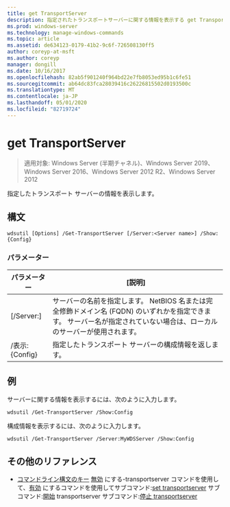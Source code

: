 ```yaml
---
title: get TransportServer
description: 指定されたトランスポートサーバーに関する情報を表示する get TransportServer のリファレンストピックです。
ms.prod: windows-server
ms.technology: manage-windows-commands
ms.topic: article
ms.assetid: de634123-0179-41b2-9c6f-726508130ff5
author: coreyp-at-msft
ms.author: coreyp
manager: dongill
ms.date: 10/16/2017
ms.openlocfilehash: 82ab5f901240f964bd22e7fb8053ed95b1c6fe51
ms.sourcegitcommit: ab64dc83fca28039416c26226815502d0193500c
ms.translationtype: MT
ms.contentlocale: ja-JP
ms.lasthandoff: 05/01/2020
ms.locfileid: "82719724"
---
```

# <a name="get-transportserver"></a>get TransportServer

> 適用対象: Windows Server (半期チャネル)、Windows Server 2019、Windows Server 2016、Windows Server 2012 R2、Windows Server 2012

指定したトランスポート サーバーの情報を表示します。

## <a name="syntax"></a>構文
```
wdsutil [Options] /Get-TransportServer [/Server:<Server name>] /Show:{Config}
```
### <a name="parameters"></a>パラメーター
|パラメーター|[説明]|
|-------|--------|
|[/Server:<Server name>]|サーバーの名前を指定します。 NetBIOS 名または完全修飾ドメイン名 (FQDN) のいずれかを指定できます。 サーバー名が指定されていない場合は、ローカルのサーバーが使用されます。|
|/表示: {Config}|指定したトランスポート サーバーの構成情報を返します。|
## <a name="examples"></a>例
サーバーに関する情報を表示するには、次のように入力します。
```
wdsutil /Get-TransportServer /Show:Config
```
構成情報を表示するには、次のように入力します。
```
wdsutil /Get-TransportServer /Server:MyWDSServer /Show:Config
```
## <a name="additional-references"></a>その他のリファレンス
- [コマンドライン構文のキー](command-line-syntax-key.md)
[無効](using-the-disable-transportserver-command.md)
にする-transportserver コマンドを使用して、[有効](using-the-enable-transportserver-command.md)
にするコマンドを使用してサブコマンド:[set transportserver](subcommand-set-transportserver.md)
サブコマンド:[開始](subcommand-start-transportserver.md)
transportserver サブコマンド:[停止 transportserver](subcommand-stop-transportserver.md)
